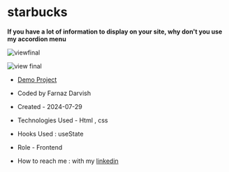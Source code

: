 # starbucks

**If you have a lot of information to display on your site, why don't you use my accordion menu**

![viewfinal](https://user-images.githubusercontent.com/109727844/204102879-086fee63-9bda-43b2-a1aa-49879c3f2d39.jpg)

![view final](https://user-images.githubusercontent.com/109727844/204102930-fac80657-4d16-4816-b476-a88e984abefe.jpg)

- [Demo Project](https://pouria-farahani-developer.github.io/Accordion-Menu-By-React/)

- Coded by Farnaz Darvish

- Created - 2024-07-29

- Technologies Used - Html , css 

- Hooks Used : useState 

- Role - Frontend

- How to reach me : with my [linkedin](https://www.linkedin.com/in/farnaz-darvish-540608216/)
